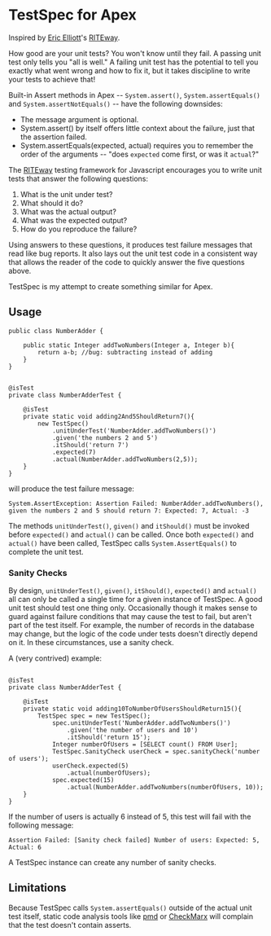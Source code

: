 # TestSpec for Apex

Inspired by [Eric Elliott](https://twitter.com/_ericelliott)'s [RITEway](https://github.com/ericelliott/riteway).

How good are your unit tests? You won't know until they fail. A passing unit test only tells you "all is well." A failing unit test has the potential to tell you exactly what went wrong and how to fix it, but it takes discipline to write your tests to achieve that!

Built-in Assert methods in Apex -- `System.assert()`, `System.assertEquals()` and `System.assertNotEquals()` -- have the following downsides:

* The message argument is optional.
* System.assert() by itself offers little context about the failure, just that the assertion failed.
* System.assertEquals(expected, actual) requires you to remember the order of the arguments -- "does `expected` come first, or was it `actual`?"

The [RITEway](https://github.com/ericelliott/riteway) testing framework for Javascript encourages you to write unit tests that answer the following questions:

1. What is the unit under test?
2. What should it do?
3. What was the actual output?
4. What was the expected output?
5. How do you reproduce the failure?

Using answers to these questions, it produces test failure messages that read like bug reports. It also lays out the unit test code in a consistent way that allows the reader of the code to quickly answer the five questions above. 

TestSpec is my attempt to create something similar for Apex.

## Usage

```apex
public class NumberAdder {

    public static Integer addTwoNumbers(Integer a, Integer b){
        return a-b; //bug: subtracting instead of adding
    }
}


@isTest
private class NumberAdderTest {

    @isTest
    private static void adding2And5ShouldReturn7(){
        new TestSpec()
            .unitUnderTest('NumberAdder.addTwoNumbers()')
            .given('the numbers 2 and 5')
            .itShould('return 7')
            .expected(7)
            .actual(NumberAdder.addTwoNumbers(2,5));
    }
}

```
will produce the test failure message:
```
System.AssertException: Assertion Failed: NumberAdder.addTwoNumbers(), given the numbers 2 and 5 should return 7: Expected: 7, Actual: -3
```

The methods `unitUnderTest()`, `given()` and `itShould()` must be invoked before `expected()` and `actual()` can be called. Once both `expected()` and `actual()` have been called, TestSpec calls `System.AssertEquals()` to complete the unit test.

### Sanity Checks

By design, `unitUnderTest()`, `given()`, `itShould()`, `expected()` and `actual()` all can only be called a single time for a given instance of TestSpec. A good unit test should test one thing only.
Occasionally though it makes sense to guard against failure conditions that may cause the test to fail, but aren't part of the test itself. For example, the number of records in the database may change, but the logic of the code under tests doesn't directly depend on it. In these circumstances, use a sanity check.

A (very contrived) example:

```apex

@isTest
private class NumberAdderTest {

    @isTest
    private static void adding10ToNumberOfUsersShouldReturn15(){
        TestSpec spec = new TestSpec();
            spec.unitUnderTest('NumberAdder.addTwoNumbers()')
                .given('the number of users and 10')
                .itShould('return 15');
            Integer numberOfUsers = [SELECT count() FROM User];
            TestSpec.SanityCheck userCheck = spec.sanityCheck('number of users');
            userCheck.expected(5)
                .actual(numberOfUsers);
            spec.expected(15)
                .actual(NumberAdder.addTwoNumbers(numberOfUsers, 10));
    }
}
```
If the number of users is actually 6 instead of 5, this test will fail with the following message:
```
Assertion Failed: [Sanity check failed] Number of users: Expected: 5, Actual: 6
```

A TestSpec instance can create any number of sanity checks.

## Limitations

Because TestSpec calls `System.assertEquals()` outside of the actual unit test itself, static code analysis tools like [pmd](https://pmd.github.io/pmd/index.html) or [CheckMarx](https://www.checkmarx.com/) will complain that the test doesn't contain asserts.


